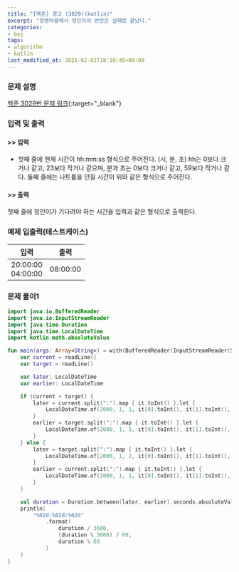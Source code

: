 ```yaml
---
title: "[백준] 경고 (3029)(kotlin)"
excerpt: "창영마을에서 정인이의 반란은 실패로 끝났다."
categories:
- boj
tags:
- algorithm
- kotlin
last_modified_at: 2021-02-02T18:10:45+09:00
---
```



### 문제 설명
[백준 3029번 문제 링크](https://www.acmicpc.net/problem/3029#description){:target="_blank"}




### 입력 및 출력
#### >> 입력
* 첫째 줄에 현재 시간이 hh:mm:ss 형식으로 주어진다. (시, 분, 초) hh는 0보다 크거나 같고, 23보다 작거나 같으며, 분과 초는 0보다 크거나 같고, 59보다 작거나 같다.
둘째 줄에는 나트륨을 던질 시간이 위와 같은 형식으로 주어진다.



#### >> 출력
첫째 줄에 정인이가 기다려야 하는 시간을 입력과 같은 형식으로 출력한다.





### 예제 입출력(테스트케이스)


|입력|출력|
|-----|------|
|20:00:00<br>04:00:00|08:00:00|




### 문제 풀이1
```kotlin
import java.io.BufferedReader
import java.io.InputStreamReader
import java.time.Duration
import java.time.LocalDateTime
import kotlin.math.absoluteValue

fun main(args: Array<String>) = with(BufferedReader(InputStreamReader(System.`in`))) {
    var current = readLine()
    var target = readLine()

    var later: LocalDateTime
    var earlier: LocalDateTime

    if (current < target) {
        later = current.split(":").map { it.toInt() }.let {
            LocalDateTime.of(2000, 1, 1, it[0].toInt(), it[1].toInt(), it[2].toInt())
        }
        earlier = target.split(":").map { it.toInt() }.let {
            LocalDateTime.of(2000, 1, 1, it[0].toInt(), it[1].toInt(), it[2].toInt())
        }
    } else {
        later = target.split(":").map { it.toInt() }.let {
            LocalDateTime.of(2000, 1, 2, it[0].toInt(), it[1].toInt(), it[2].toInt())
        }
        earlier = current.split(":").map { it.toInt() }.let {
            LocalDateTime.of(2000, 1, 1, it[0].toInt(), it[1].toInt(), it[2].toInt())
        }
    }

    val duration = Duration.between(later, earlier).seconds.absoluteValue
    println(
        "%02d:%02d:%02d"
            .format(
                duration / 3600,
                (duration % 3600) / 60,
                duration % 60
            )
    )
}
```